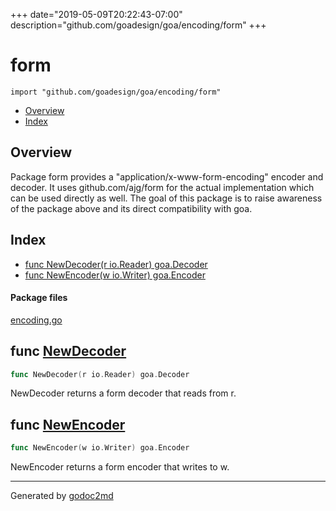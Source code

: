 +++
date="2019-05-09T20:22:43-07:00"
description="github.com/goadesign/goa/encoding/form"
+++


# form
`import "github.com/goadesign/goa/encoding/form"`

* [Overview](#pkg-overview)
* [Index](#pkg-index)

## <a name="pkg-overview">Overview</a>
Package form provides a "application/x-www-form-encoding" encoder and decoder.  It uses
github.com/ajg/form for the actual implementation which can be used directly as well.  The goal of
this package is to raise awareness of the package above and its direct compatibility with goa.




## <a name="pkg-index">Index</a>
* [func NewDecoder(r io.Reader) goa.Decoder](#NewDecoder)
* [func NewEncoder(w io.Writer) goa.Encoder](#NewEncoder)


#### <a name="pkg-files">Package files</a>
[encoding.go](/src/github.com/goadesign/goa/encoding/form/encoding.go) 





## <a name="NewDecoder">func</a> [NewDecoder](/src/target/encoding.go?s=556:596#L21)
``` go
func NewDecoder(r io.Reader) goa.Decoder
```
NewDecoder returns a form decoder that reads from r.



## <a name="NewEncoder">func</a> [NewEncoder](/src/target/encoding.go?s=427:467#L16)
``` go
func NewEncoder(w io.Writer) goa.Encoder
```
NewEncoder returns a form encoder that writes to w.








- - -
Generated by [godoc2md](http://godoc.org/github.com/davecheney/godoc2md)
